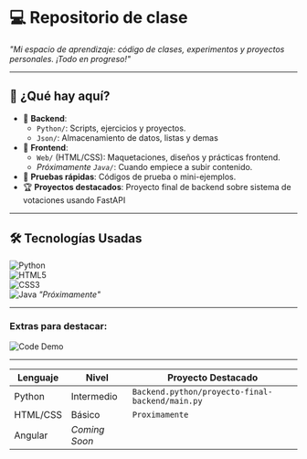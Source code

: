 # 💻 Repositorio de clase 

*"Mi espacio de aprendizaje: código de clases, experimentos y proyectos personales. ¡Todo en progreso!"*  

---

## 🧐 **¿Qué hay aquí?**  
- 📁 **Backend**:  
  - `Python/`: Scripts, ejercicios y proyectos.
  - `Json/`: Almacenamiento de datos, listas y demas
- 📁 **Frontend**: 
  - `Web/` (HTML/CSS): Maquetaciones, diseños y prácticas frontend.  
  - *Próximamente `Java/`*: Cuando empiece a subir contenido.  
- 🧪 **Pruebas rápidas**: Códigos de prueba o mini-ejemplos.  
- 🏆 **Proyectos destacados**: Proyecto final de backend sobre sistema de votaciones usando FastAPI 

---

## 🛠️ **Tecnologías Usadas**  

![Python](https://img.shields.io/badge/Python-3776AB?logo=python&logoColor=white)  
![HTML5](https://img.shields.io/badge/HTML5-E34F26?logo=html5&logoColor=white)  
![CSS3](https://img.shields.io/badge/CSS3-1572B6?logo=css3&logoColor=white)  
![Java](https://img.shields.io/badge/Java-007396?logo=java&logoColor=white) *"Próximamente"*  

---

###  **Extras para destacar**:   

   ![Code Demo](https://media.giphy.com/media/v1.Y2lkPTc5MGI3NjExajBseDhxaGNtODl0cHJ4Ym52c2owZXF4eTVqeTZ2d3NsYW5sOXNlcyZlcD12MV9naWZzX3NlYXJjaCZjdD1n/3oEjI1erPMTMBFmNHi/giphy.gif)

---

| Lenguaje  | Nivel       | Proyecto Destacado       |  
|----------|------------|-------------------------|  
| Python   | Intermedio | `Backend.python/proyecto-final-backend/main.py`    |  
| HTML/CSS | Básico     | `Proximamente`      |  
| Angular     | *Coming Soon* |                    |  

